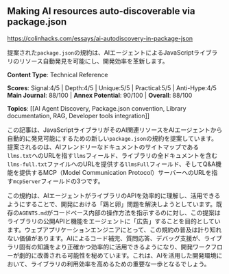 ## Making AI resources auto-discoverable via package.json

https://colinhacks.com/essays/ai-autodiscovery-in-package-json

提案された`package.json`の規約は、AIエージェントによるJavaScriptライブラリのリソース自動発見を可能にし、開発効率を革新します。

**Content Type**: Technical Reference

**Scores**: Signal:4/5 | Depth:4/5 | Unique:5/5 | Practical:5/5 | Anti-Hype:4/5
**Main Journal**: 88/100 | **Annex Potential**: 90/100 | **Overall**: 88/100

**Topics**: [[AI Agent Discovery, Package.json convention, Library documentation, RAG, Developer tools integration]]

この記事は、JavaScriptライブラリがそのAI関連リソースをAIエージェントから自動的に発見可能にするための新しい`package.json`の規約を提案しています。提案されるのは、AIフレンドリーなドキュメントのサイトマップである`llms.txt`へのURLを指す`llms`フィールド、ライブラリの全ドキュメントを含む`llms-full.txt`ファイルへのURLを提供する`llmsFull`フィールド、そしてQ&A機能を提供するMCP（Model Communication Protocol）サーバーへのURLを指す`mcpServer`フィールドの3つです。

この規約は、AIエージェントがライブラリのAPIを効率的に理解し、活用できるようにすることで、開発における「鶏と卵」問題を解決しようとしています。既存の`AGENTS.md`がコードベース内部の操作方法を指示するのに対し、この提案はライブラリの公開APIと機能をエージェントに「広告」することを目的としています。ウェブアプリケーションエンジニアにとって、この規約の普及は計り知れない価値があります。AIによるコード補完、質問応答、デバッグ支援が、ライブラリ固有の知識をより正確かつ効率的に活用できるようになり、開発ワークフローが劇的に改善される可能性を秘めています。これは、AIを活用した開発環境において、ライブラリの利用効率を高めるための重要な一歩となるでしょう。